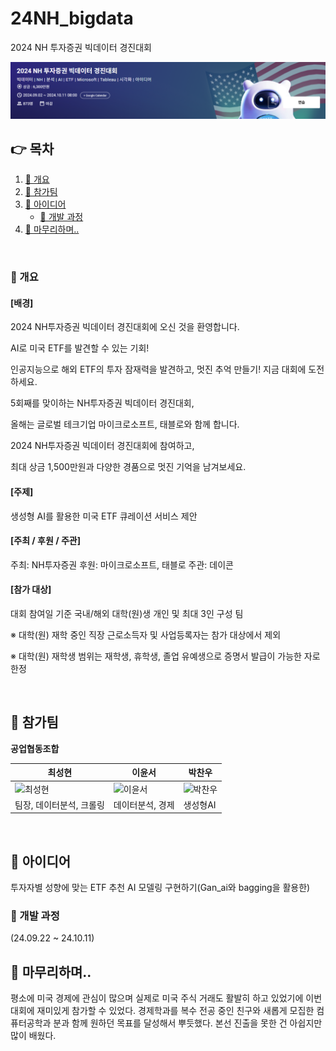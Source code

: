 # 24NH_bigdata
2024 NH 투자증권 빅데이터 경진대회

<img src="/readme_img/banner.png" width="800" />


## 👉  목차 
1. [📝 개요](#-개요)
2. [🙋 참가팀](#-참가팀)
3. [📰 아이디어](#-아이디어)
    - [🚩 개발 과정](#-개발-과정)
4. [🙏 마무리하며..](#-마무리하며)

<br>

### 📝 개요
#### [배경]
2024 NH투자증권 빅데이터 경진대회에 오신 것을 환영합니다.

AI로 미국 ETF를 발견할 수 있는 기회!

인공지능으로 해외 ETF의 투자 잠재력을 발견하고, 멋진 추억 만들기! 지금 대회에 도전하세요.

5회째를 맞이하는 NH투자증권 빅데이터 경진대회,

올해는 글로벌 테크기업 마이크로소프트, 태블로와 함께 합니다.

2024 NH투자증권 빅데이터 경진대회에 참여하고,

최대 상금 1,500만원과 다양한 경품으로 멋진 기억을 남겨보세요.

#### [주제]
생성형 AI를 활용한 미국 ETF 큐레이션 서비스 제안

#### [주최 / 후원 / 주관]
주최: NH투자증권
후원: 마이크로소프트, 태블로
주관: 데이콘

#### [참가 대상]
대회 참여일 기준 국내/해외 대학(원)생 개인 및 최대 3인 구성 팀

※ 대학(원) 재학 중인 직장 근로소득자 및 사업등록자는 참가 대상에서 제외

※ 대학(원) 재학생 범위는 재학생, 휴학생, 졸업 유예생으로 증명서 발급이 가능한 자로 한정

<br>

## 🙋 참가팀
**공업협동조합**  

|최성현|이윤서|박찬우|
|---|---|---|
|![최성현](https://github.com/froggy-hyun.png)|![이윤서](https://github.com/Young-Investor.png)|![박찬우](https://github.com/blissofgod.png)|
|팀장, 데이터분석, 크롤링|데이터분석, 경제|생성형AI|
<br>

## 📰 아이디어
투자자별 성향에 맞는 ETF 추천 AI 모델링 구현하기(Gan_ai와 bagging을 활용한)

### 🚩 개발 과정  
(24.09.22 ~ 24.10.11)


## 🙏 마무리하며..
평소에 미국 경제에 관심이 많으며 실제로 미국 주식 거래도 활발히 하고 있었기에 이번 대회에 재미있게 참가할 수 있었다. 경제학과를 복수 전공 중인 친구와 새롭게 모집한 컴퓨터공학과 분과 함께 원하던 목표를 달성해서 뿌듯했다. 본선 진출을 못한 건 아쉽지만 많이 배웠다.
